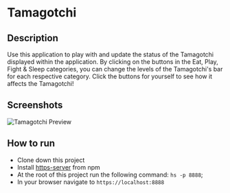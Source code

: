 # Tamagotchi

## Description
Use this application to play with and update the status of the Tamagotchi displayed within the application. By clicking on the buttons in the Eat, Play, Fight & Sleep categories, you can change the levels of the Tamagotchi's bar for each respective category. Click the buttons for yourself to see how it affects the Tamagotchi!

## Screenshots
![Tamagotchi Preview]()

## How to run
* Clone down this project
* Install [https-server](https://www.npmjs.com/package/http-server) from npm
* At the root of this project run the following command: `hs -p 8888`;
* In your browser navigate to `https://localhost:8888`
